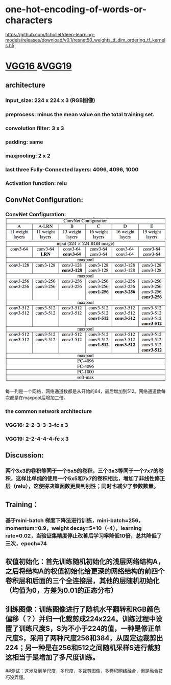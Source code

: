 # one-hot-encoding-of-words-or-characters
https://github.com/fchollet/deep-learning-models/releases/download/v0.1/resnet50_weights_tf_dim_ordering_tf_kernels.h5

# [VGG16 ](http://blog.csdn.net/quincuntial/article/details/77386778)&[VGG19](https://www.jianshu.com/p/9d6082068f53)
## architecture
### Input_size: 224 x 224 x 3 (RGB图像)
### preprocess: minus the mean value on the total training set.
### convolution filter: 3 x 3
### padding: same
### maxpooling: 2 x 2
### last three Fully-Connected layers: 4096, 4096, 1000 
### Activation function: relu
## ConvNet Configuration:
### ConvNet Configuration:![Alt text](./vgg_convNet_configuration.png)
每一列是一个网络，网络通道数都是从开始的64，最后增加到512。网络通道数每次都是在maxpool后增加二倍。
### the common network architecture
### VGG16: 2-2-3-3-3-fc x 3   
### VGG19: 2-2-4-4-4-fc x 3
## Discussion:
### 两个3x3的卷积等同于一个5x5的卷积，三个3x3等同于一个7x7的卷积，这样比单纯的使用一个5x5和7x7的卷积相比，增加了非线性修正层（relu），这使得决策函数更具判别性；同时也减少了参数数量。
## Training：
### 基于mini-batch 梯度下降法进行训练，mini-batch=256，momentum=0.9，weight decay=5*10（-4），learning rate=0.02，当验证集精度停止改善后学习率降低10倍，总共降低了三次，epoch=74
## 权值初始化：首先训练随机初始化的浅层网络结构A，之后将结构A的权值初始化给更深的网络结构的前四个卷积层和后面的三个全连接层，其他的层随机初始化（均值为0，方差为0.01的正态分布）
## 训练图像：训练图像进行了随机水平翻转和RGB颜色偏移（？）并归一化裁剪成224x224。训练过程中设置了训练尺度S，S为不小于224的值，一种是修正单尺度S，采用了两种尺度256和384，从固定边裁剪出224；另一种是在256和512之间随机采样S进行裁剪这相当于是增加了多尺度训练。
##测试：这涉及到单尺度，多尺度，多裁剪图像，多卷积网络融合，但是融合技巧没弄懂。


